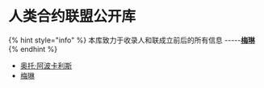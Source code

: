 # 人类合约联盟公开库

{% hint style="info" %}
本库致力于收录人和联成立前后的所有信息 -----[**梅琳**](1.md#mei-lin)
{% endhint %}

* [奥托·阿波卡利斯](1.md#otto)
* [梅琳](1.md#mei-lin-ka-wen-di-xu)


